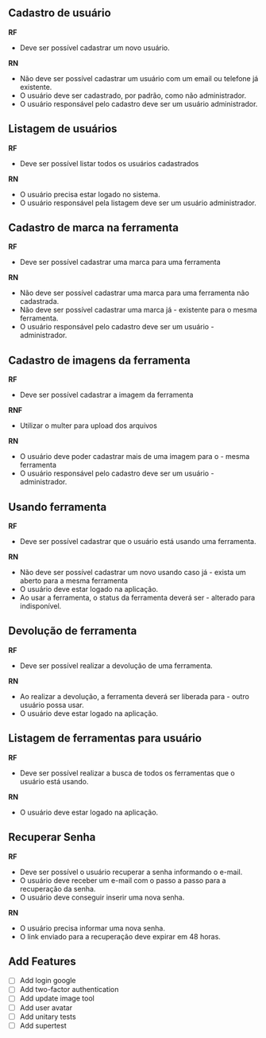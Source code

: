## Cadastro de usuário

**RF** <!-- => Requisitos funcionais -->

- Deve ser possível cadastrar um novo usuário.

**RN** <!-- => Regra de negócio -->

- Não deve ser possível cadastrar um usuário com um email ou telefone já existente.
- O usuário deve ser cadastrado, por padrão, como não administrador.
- O usuário responsável pelo cadastro deve ser um usuário administrador.

## Listagem de usuários

**RF**

- Deve ser possível listar todos os usuários cadastrados

**RN**

- O usuário precisa estar logado no sistema.
- O usuário responsável pela listagem deve ser um usuário administrador.

## Cadastro de marca na ferramenta

**RF**

- Deve ser possível cadastrar uma marca para uma ferramenta

**RN**

- Não deve ser possível cadastrar uma marca para uma ferramenta não cadastrada.
- Não deve ser possível cadastrar uma marca já - existente para o mesma ferramenta.
- O usuário responsável pelo cadastro deve ser um usuário - administrador.

## Cadastro de imagens da ferramenta

**RF**

- Deve ser possível cadastrar a imagem da ferramenta

**RNF**

- Utilizar o multer para upload dos arquivos

**RN**

- O usuário deve poder cadastrar mais de uma imagem para o - mesma ferramenta
- O usuário responsável pelo cadastro deve ser um usuário - administrador.

## Usando ferramenta

**RF**

- Deve ser possível cadastrar que o usuário está usando uma ferramenta.

**RN**

- Não deve ser possível cadastrar um novo usando caso já - exista um aberto para a mesma ferramenta
- O usuário deve estar logado na aplicação.
- Ao usar a ferramenta, o status da ferramenta deverá ser - alterado para indisponível.

## Devolução de ferramenta

**RF**

- Deve ser possível realizar a devolução de uma ferramenta.

**RN**

- Ao realizar a devolução, a ferramenta deverá ser liberada para - outro usuário possa usar.
- O usuário deve estar logado na aplicação.

## Listagem de ferramentas para usuário

**RF**

- Deve ser possível realizar a busca de todos os ferramentas que o usuário está usando.

**RN**

- O usuário deve estar logado na aplicação.

## Recuperar Senha

**RF**

- Deve ser possível o usuário recuperar a senha informando o e-mail.
- O usuário deve receber um e-mail com o passo a passo para a recuperação da senha.
- O usuário deve conseguir inserir uma nova senha.

**RN**

- O usuário precisa informar uma nova senha.
- O link enviado para a recuperação deve expirar em 48 horas.

## Add Features

- [ ] Add login google
- [ ] Add two-factor authentication
- [ ] Add update image tool
- [ ] Add user avatar
- [ ] Add unitary tests
- [ ] Add supertest
